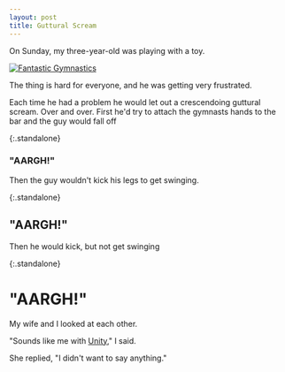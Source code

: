 ```yaml
---
layout: post
title: Guttural Scream
---
```


On Sunday, my three-year-old was playing with a toy.

[![Fantastic Gymnastics](https://images-na.ssl-images-amazon.com/images/I/91UMDRsuShL._SX479_.jpg)](
https://www.amazon.com/Hasbro-C0376-Fantastic-Gymnastics-Game/dp/B01ISKSLV8)

The thing is hard for everyone, and he was getting very frustrated.

Each time he had a problem he would let out a crescendoing guttural scream. Over and over. First he'd try to attach the gymnasts hands to the bar and the guy would fall off

{:.standalone}
### "AARGH!"

Then the guy wouldn't kick his legs to get swinging.

{:.standalone}
## "AARGH!"

Then he would kick, but not get swinging

{:.standalone}
# "AARGH!"

My wife and I looked at each other.

"Sounds like me with [Unity](https://unity3d.com/unity)," I said.

She replied, "I didn't want to say anything."

